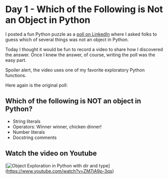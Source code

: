 # Day 1 - Which of the Following is Not an Object in Python

I posted a fun Python puzzle as a [poll on LinkedIn](https://www.linkedin.com/posts/codesolid_activity-6876639846971015168-Sd-l/) where I asked folks to guess which of several things was not an object in Python.

Today I thought it would be fun to record a video to share how I discovered the answer.  Once I knew the answer, of course, writing the poll was the easy part.

Spoiler alert, the video uses one of my favorite exploratory Python functions.

Here again is the original poll:

## Which of the following is NOT an object in Python?

* String literals
* Operators:  Winner winner, chicken dinner!
* Number literals
* Docstring comments

## Watch the video on Youtube

[![Object Exploration in Python with dir and type](https://img.youtube.com/vi/ZM7iA9p-3qs/0.jpg)]
(https://www.youtube.com/watch?v=ZM7iA9p-3qs)

